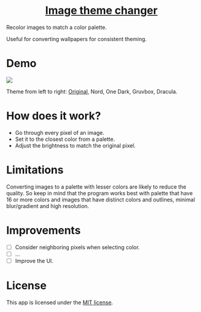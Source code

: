 <h1 align="center"><a href="https://ziap.github.io/image-themer">Image theme changer</a></h3>

Recolor images to match a color palette.

Useful for converting wallpapers for consistent theming.

# Demo

![](result.png)

Theme from left to right: [Original](https://i.redd.it/i0eebbqruun71.jpg), Nord, One Dark, Gruvbox, Dracula.

# How does it work?

 - Go through every pixel of an image.
 - Set it to the closest color from a palette.
 - Adjust the brightness to match the original pixel.

# Limitations

Converting images to a palette with lesser colors are likely to reduce the quality.
So keep in mind that the program works best with palette that have 16 or more colors and images that have distinct colors and outlines, minimal blur/gradient and high resolution.

# Improvements

 - [ ] Consider neighboring pixels when selecting color.
 - [ ] ...
 - [ ] Improve the UI.

# License

This app is licensed under the [MIT license](LICENSE).
